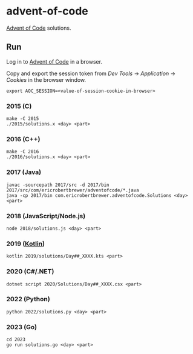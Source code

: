 # advent-of-code

[Advent of Code](https://adventofcode.com/) solutions.

## Run

Log in to [Advent of Code](https://adventofcode) in a browser.

Copy and export the session token from *Dev Tools* -> *Application* -> *Cookies* in the browser window.

```shell
export AOC_SESSION=<value-of-session-cookie-in-browser>
```

### 2015 (C)

```shell
make -C 2015
./2015/solutions.x <day> <part>
```

### 2016 (C++)

```shell
make -C 2016
./2016/solutions.x <day> <part>
```

### 2017 (Java)

```shell
javac -sourcepath 2017/src -d 2017/bin 2017/src/com/ericrobertbrewer/adventofcode/*.java
java -cp 2017/bin com.ericrobertbrewer.adventofcode.Solutions <day> <part>
```

### 2018 (JavaScript/Node.js)

```shell
node 2018/solutions.js <day> <part>
```

### 2019 ([Kotlin](https://kotlinlang.org/docs/command-line.html))

```shell
kotlin 2019/solutions/Day##_XXXX.kts <part>
```

### 2020 (C#/.NET)

```shell
dotnet script 2020/Solutions/Day##_XXXX.csx <part>
```

### 2022 (Python)

```shell
python 2022/solutions.py <day> <part>
```

### 2023 (Go)

```shell
cd 2023
go run solutions.go <day> <part>
```
